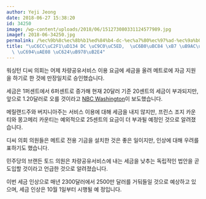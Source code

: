 ```yaml
---
author: Yeji Jeong
date: 2018-06-27 15:38:20
id: 34250
image: /wp-content/uploads/2018/06/151273080331124577989.jpg
imagef: 2018-06-34250.jpg
permalink: /%ec%9b%8c%ec%8b%b1%ed%84%b4-dc-%ec%a7%80%ec%97%ad-%ec%9a%b0%eb%b2%84-%c2%b7-%eb%a6%ac%ed%94%84%ed%8a%b8-%ec%9a%94%ea%b8%88-%ec%98%a4%eb%a5%b8%eb%8b%a4/
title: "\uC6CC\uC2F1\uD134 DC \uC9C0\uC5ED,  \uC6B0\uBC84 \xB7 \uB9AC\uD504\uD2B8\
  \ \uC694\uAE08 \uC624\uB978\uB2E4"
---
```


워싱턴 디씨 의회는 어제 차량공유서비스 이용 요금에 세금을 올려 메트로에 자금 지원을 하기로 한 것에 만장일치로 승인했습니다.

세금은 1퍼센트에서 6퍼센트로 증가해 현재 20달러 기준 20센트의 세금이 부과되지만, 앞으로 1.20달러로 오를 것이라고 [NBC Washington](https://www.nbcwashington.com/news/local/DC-Council-Approves-Tax-Hike-on-Uber-Lyft-Rides-to-Fund-Metro-486602821.html)이 보도했습니다.

메릴랜드주와 버지니아주는 서비스 이용에 대해 세금을 내지 않지만, 프린스 조지 카운티와 몽고메리 카운티는 예외적으로 25센트의 요금이 더 부과될 예정인 것으로 알려졌습니다.

디씨 의회 의원들은 메트로 전용 기금을 설치한 것은 좋은 일이지만, 인상에 대해 우려를 표하기도 했습니다.

민주당의 브랜든 토드 의원은 차량공유서비스에 내는 세금을 낮추는 독립적인 법안을 곧 도입할 것이라고 언급한 것으로 알려졌습니다.

이번 세금 인상으로 매년 2300달러에서 2500만 달러를 거둬들일 것으로 예상하고 있으며, 세금 인상은 10월 1일부터 시행될 예 정입니다.